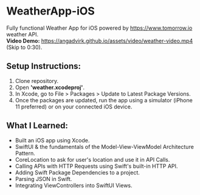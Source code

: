 # WeatherApp-iOS
Fully functional Weather App for iOS powered by https://www.tomorrow.io weather API. \
**Video Demo:** https://angadvirk.github.io/assets/video/weather-video.mp4 (Skip to 0:30).

## Setup Instructions:
1. Clone repository. 
2. Open **'weather.xcodeproj'**. 
3. In Xcode, go to File > Packages > Update to Latest Package Versions.
4. Once the packages are updated, run the app using a simulator (iPhone 11 preferred) or on your connected iOS device.

## What I Learned:
* Built an iOS app using Xcode.
* SwiftUI & the fundamentals of the Model-View-ViewModel Architecture Pattern. 
* CoreLocation to ask for user's location and use it in API Calls. 
* Calling APIs with HTTP Requests using Swift's built-in HTTP API. 
* Adding Swift Package Dependencies to a project. 
* Parsing JSON in Swift.
* Integrating ViewControllers into SwiftUI Views.
